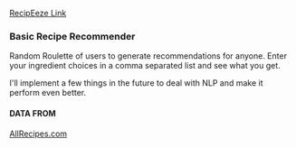 [RecipEeze Link](https://recipeeze.herokuapp.com/index)

### Basic Recipe Recommender

Random Roulette of users to generate recommendations for anyone.
Enter your ingredient choices in a comma separated list and see what you get.

I'll implement a few things in the future to deal with NLP and make it perform even better.

#### DATA FROM
[AllRecipes.com](https://www.allrecipes.com/)
